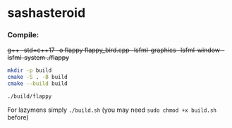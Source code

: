 # sashasteroid


### Compile: 

~~g++ -std=c++17 -o flappy flappy_bird.cpp -lsfml-graphics -lsfml-window -lsfml-system ./flappy~~

```bash
mkdir -p build
cmake -S . -B build
cmake --build build

./build/flappy
```

For lazymens simply `./build.sh` (you may need `sudo chmod +x build.sh` before)
